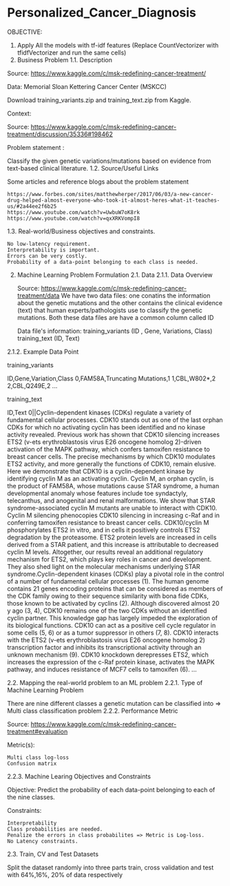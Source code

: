 # Personalized_Cancer_Diagnosis

OBJECTIVE:
1. Apply All the models with tf-idf features (Replace CountVectorizer with tfidfVectorizer and run the same cells)
1. Business Problem
1.1. Description

Source: https://www.kaggle.com/c/msk-redefining-cancer-treatment/

Data: Memorial Sloan Kettering Cancer Center (MSKCC)

Download training_variants.zip and training_text.zip from Kaggle.

Context:

Source: https://www.kaggle.com/c/msk-redefining-cancer-treatment/discussion/35336#198462

Problem statement :

Classify the given genetic variations/mutations based on evidence from text-based clinical literature.
1.2. Source/Useful Links

Some articles and reference blogs about the problem statement

    https://www.forbes.com/sites/matthewherper/2017/06/03/a-new-cancer-drug-helped-almost-everyone-who-took-it-almost-heres-what-it-teaches-us/#2a44ee2f6b25
    https://www.youtube.com/watch?v=UwbuW7oK8rk
    https://www.youtube.com/watch?v=qxXRKVompI8

1.3. Real-world/Business objectives and constraints.

    No low-latency requirement.
    Interpretability is important.
    Errors can be very costly.
    Probability of a data-point belonging to each class is needed.

2. Machine Learning Problem Formulation
2.1. Data
2.1.1. Data Overview

    Source: https://www.kaggle.com/c/msk-redefining-cancer-treatment/data
    We have two data files: one conatins the information about the genetic mutations and the other contains the clinical evidence (text) that human experts/pathologists use to classify the genetic mutations.
    Both these data files are have a common column called ID

    Data file's information:
        training_variants (ID , Gene, Variations, Class)
        training_text (ID, Text)

2.1.2. Example Data Point

training_variants

ID,Gene,Variation,Class
0,FAM58A,Truncating Mutations,1
1,CBL,W802*,2
2,CBL,Q249E,2
...

training_text

ID,Text
0||Cyclin-dependent kinases (CDKs) regulate a variety of fundamental cellular processes. CDK10 stands out as one of the last orphan CDKs for which no activating cyclin has been identified and no kinase activity revealed. Previous work has shown that CDK10 silencing increases ETS2 (v-ets erythroblastosis virus E26 oncogene homolog 2)-driven activation of the MAPK pathway, which confers tamoxifen resistance to breast cancer cells. The precise mechanisms by which CDK10 modulates ETS2 activity, and more generally the functions of CDK10, remain elusive. Here we demonstrate that CDK10 is a cyclin-dependent kinase by identifying cyclin M as an activating cyclin. Cyclin M, an orphan cyclin, is the product of FAM58A, whose mutations cause STAR syndrome, a human developmental anomaly whose features include toe syndactyly, telecanthus, and anogenital and renal malformations. We show that STAR syndrome-associated cyclin M mutants are unable to interact with CDK10. Cyclin M silencing phenocopies CDK10 silencing in increasing c-Raf and in conferring tamoxifen resistance to breast cancer cells. CDK10/cyclin M phosphorylates ETS2 in vitro, and in cells it positively controls ETS2 degradation by the proteasome. ETS2 protein levels are increased in cells derived from a STAR patient, and this increase is attributable to decreased cyclin M levels. Altogether, our results reveal an additional regulatory mechanism for ETS2, which plays key roles in cancer and development. They also shed light on the molecular mechanisms underlying STAR syndrome.Cyclin-dependent kinases (CDKs) play a pivotal role in the control of a number of fundamental cellular processes (1). The human genome contains 21 genes encoding proteins that can be considered as members of the CDK family owing to their sequence similarity with bona fide CDKs, those known to be activated by cyclins (2). Although discovered almost 20 y ago (3, 4), CDK10 remains one of the two CDKs without an identified cyclin partner. This knowledge gap has largely impeded the exploration of its biological functions. CDK10 can act as a positive cell cycle regulator in some cells (5, 6) or as a tumor suppressor in others (7, 8). CDK10 interacts with the ETS2 (v-ets erythroblastosis virus E26 oncogene homolog 2) transcription factor and inhibits its transcriptional activity through an unknown mechanism (9). CDK10 knockdown derepresses ETS2, which increases the expression of the c-Raf protein kinase, activates the MAPK pathway, and induces resistance of MCF7 cells to tamoxifen (6). ...

2.2. Mapping the real-world problem to an ML problem
2.2.1. Type of Machine Learning Problem

There are nine different classes a genetic mutation can be classified into => Multi class classification problem
2.2.2. Performance Metric

Source: https://www.kaggle.com/c/msk-redefining-cancer-treatment#evaluation

Metric(s):

    Multi class log-loss
    Confusion matrix

2.2.3. Machine Learing Objectives and Constraints

Objective: Predict the probability of each data-point belonging to each of the nine classes.

Constraints:

    Interpretability
    Class probabilities are needed.
    Penalize the errors in class probabilites => Metric is Log-loss.
    No Latency constraints.

2.3. Train, CV and Test Datasets

Split the dataset randomly into three parts train, cross validation and test with 64%,16%, 20% of data respectively
